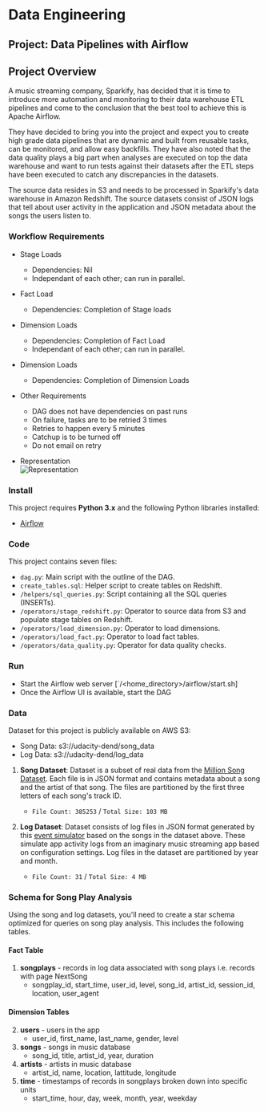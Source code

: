 # Data Engineering
## Project: Data Pipelines with Airflow

## Project Overview
A music streaming company, Sparkify, has decided that it is time to introduce more automation and monitoring to their data warehouse ETL pipelines and come to the conclusion that the best tool to achieve this is Apache Airflow.

They have decided to bring you into the project and expect you to create high grade data pipelines that are dynamic and built from reusable tasks, can be monitored, and allow easy backfills. They have also noted that the data quality plays a big part when analyses are executed on top the data warehouse and want to run tests against their datasets after the ETL steps have been executed to catch any discrepancies in the datasets.

The source data resides in S3 and needs to be processed in Sparkify's data warehouse in Amazon Redshift. The source datasets consist of JSON logs that tell about user activity in the application and JSON metadata about the songs the users listen to.

### Workflow Requirements

- Stage Loads
	- Dependencies: Nil
	- Independant of each other; can run in parallel.
	
- Fact Load
	- Dependencies: Completion of Stage loads
	
- Dimension Loads
	- Dependencies: Completion of Fact Load
	- Independant of each other; can run in parallel. 

- Dimension Loads
	- Dependencies: Completion of Dimension Loads

- Other Requirements
	- DAG does not have dependencies on past runs
	- On failure, tasks are to be retried 3 times
	- Retries to happen every 5 minutes
	- Catchup is to be turned off
	- Do not email on retry

- Representation	
![Representation](https://github.com/nitinx/de-data-pipelines/blob/master/dag.png)


### Install

This project requires **Python 3.x** and the following Python libraries installed:

- [Airflow](https://airflow.apache.org/docs/stable/start.html)

### Code

This project contains seven files:

- `dag.py`: Main script with the outline of the DAG.
- `create_tables.sql`: Helper script to create tables on Redshift. 
- `/helpers/sql_queries.py`: Script containing all the SQL queries (INSERTs).
- `/operators/stage_redshift.py`: Operator to source data from S3 and populate stage tables on Redshift.
- `/operators/load_dimension.py`: Operator to load dimensions.
- `/operators/load_fact.py`: Operator to load fact tables.
- `/operators/data_quality.py`: Operator for data quality checks.

### Run

- Start the Airflow web server [`/<home_directory>/airflow/start.sh]
- Once the Airflow UI is available, start the DAG

### Data
Dataset for this project is publicly available on AWS S3: 
- Song Data: s3://udacity-dend/song_data
- Log Data: s3://udacity-dend/log_data

1. **Song Dataset**: Dataset is a subset of real data from the [Million Song Dataset](https://labrosa.ee.columbia.edu/millionsong/). Each file is in JSON format and contains metadata about a song and the artist of that song. The files are partitioned by the first three letters of each song's track ID.
   - `File Count: 385253` / `Total Size: 103 MB`

2. **Log Dataset**: Dataset consists of log files in JSON format generated by this [event simulator](https://github.com/Interana/eventsim) based on the songs in the dataset above. These simulate app activity logs from an imaginary music streaming app based on configuration settings. Log files in the dataset are partitioned by year and month. 
   - `File Count: 31` / `Total Size: 4 MB`

### Schema for Song Play Analysis
Using the song and log datasets, you'll need to create a star schema optimized for queries on song play analysis. This includes the following tables.

#### Fact Table
1. **songplays** - records in log data associated with song plays i.e. records with page NextSong
   - songplay_id, start_time, user_id, level, song_id, artist_id, session_id, location, user_agent

#### Dimension Tables
2. **users** - users in the app
   - user_id, first_name, last_name, gender, level
3. **songs** - songs in music database
   - song_id, title, artist_id, year, duration
4. **artists** - artists in music database
   - artist_id, name, location, lattitude, longitude
5. **time** - timestamps of records in songplays broken down into specific units
   - start_time, hour, day, week, month, year, weekday
